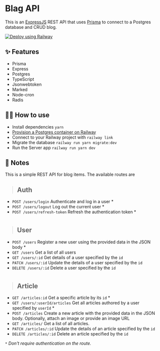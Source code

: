 
# Blag API

This is an [ExpressJS](https://expressjs.com/) REST API that uses [Prisma](https://www.prisma.io/) to connect to a Postgres database and CRUD blog.

[![Deploy using Railway](https://railway.app/button.svg)](https://railway.app?referralCode=adrielgama)

## ✨ Features

- Prisma
- Express
- Postgres
- TypeScript
- Jsonwebtoken
- Marked
- Node-cron
- Radis

## 💁‍♀️ How to use

- Install dependencies `yarn`
- [Provision a Postgres container on Railway](https://railway.app?referralCode=adrielgama)
- Connect to your Railway project with `railway link`
- Migrate the database `railway run yarn migrate:dev`
- Run the Server app `railway run yarn dev`

## 📝 Notes

This is a simple REST API for blog items. The available routes are

> ## Auth
- `POST /users/login` Authenticate and log in a user *
- `POST /users/logout` Log out the current user *
- `POST /users/refresh-token` Refresh the authentication token *
  
#

> ## User
- `POST /users` Register a new user using the provided data in the JSON body *
- `GET /users` Get a list of all users
- `GET /users/:id` Get details of a user specified by the `id`
- `PATCH /users/:id` Update the details of a user specified by the `id`
- `DELETE /users/:id` Delete a user specified by the `id`

#

> ## Article
- `GET /articles:id` Get a specific article by its `id` *
- `GET /users/:userId/articles` Get all articles authored by a user specified by `userId`  *
- `POST /articles` Create a new article with the provided data in the JSON body. Optionally, attach an image or provide an image URL
- `GET /articles/` Get a list of all articles.
- `PATCH /articles/:id` Update the details of an article specified by the `id`
- `DELETE /articles/:id` Delete an article specified by the `id`


_`*` Don't require authentication on the route._ 